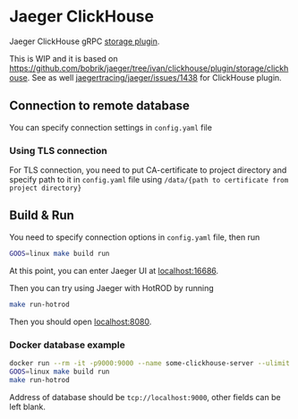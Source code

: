 # Jaeger ClickHouse

Jaeger ClickHouse gRPC [storage plugin](https://github.com/jaegertracing/jaeger/tree/master/plugin/storage/grpc).

This is WIP and it is based on https://github.com/bobrik/jaeger/tree/ivan/clickhouse/plugin/storage/clickhouse. 
See as well [jaegertracing/jaeger/issues/1438](https://github.com/jaegertracing/jaeger/issues/1438) for ClickHouse plugin.

## Connection to remote database

You can specify connection settings in ``config.yaml`` file

### Using TLS connection

For TLS connection, you need to put CA-certificate to project directory and specify path to it in ``config.yaml`` 
file using ``/data/{path to certificate from project directory}``

## Build & Run

You need to specify connection options in ``config.yaml`` file, then run 
```bash
GOOS=linux make build run
```
At this point, you can enter Jaeger UI at [localhost:16686](http://localhost:16686).

Then you can try using Jaeger with HotROD by running
```bash
make run-hotrod
```
Then you should open [localhost:8080](http://localhost:8080).

### Docker database example

```bash
docker run --rm -it -p9000:9000 --name some-clickhouse-server --ulimit nofile=262144:262144 yandex/clickhouse-server:21
GOOS=linux make build run
make run-hotrod
```
Address of database should be ``tcp://localhost:9000``, other fields can be left blank.
